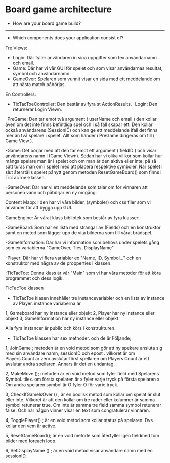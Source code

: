 ﻿# Board game architecture

* How are your board game build?

-----------------------------------------------------
* Which components does your application consist of?

Tre Views:

* Login: Där fyller användaren in sina uppgifter som tex användarnamn och email.
* Game: Där har vi vår GUI för spelet och som visar användarnas resultat, symbol och användarnamn.
* GameOver: Spelaren som vunnit visar en sida med ett meddelande om att nästa match påbörjas.

En Controllers:

* TicTacToeController: Den består av fyra st ActionResults.
-Login: Den returnerar Login Viewn.

-PreGame: Den tar emot två argument ( userName och email ) den kollar även om det inte finns befintliga spel och i så fall skapar ett.
Den kollar också användarens (SessionID) och kan ge ett meddelande ifall det finns mer än två spelare i spelet.
Allt som händer i PreGame dirigeras om till ( Game View ).

-Game: Det börjar med att den tar emot ett argument ( fieldID ) och visar användarens namn i (Game Viewn). Sedan har vi olika villkor som kollar 
hur många spelare man är i spelet och om man är den aktiva eller inte, på så sätt turas man om i spelet med att placera respektive symboler. 
När spelet i slut återställs spelet pånytt genom metoden ResetGameBoard() som finns i TicTacToe-klassen.

-GameOver: Där har vi ett meddelande som talar om för vinnaren att personen vann och påbörjar en ny omgång. 


Content Mapp:
I den har vi våra bilder, (symboler) och css filer som vi använder för att bygga upp GUI.


GameEngine: 
Är vårat klass bibliotek som består av fyra klasser:

-GameBoard: Som har en lista med strängar av (Fields) och en konstruktor samt en metod som lägger upp de vita bilderna som till vårat brädspel.

-GameInformation: Där har vi information som behövs under spelets gång som ex variablerna "GameOver, Ties, DisplayName".

-Player: Där har vi flera variabler ex "Name, ID, Symbol..." och en konstruktor med några av de propperties i klassen.

-TicTacToe: Denna klass är vår "Main" som vi har våra metoder för att köra programmet och dess logik.







TicTacToe klassen 


- TicTacToe klasen innehåller tre instancevariabler och en lista av instance av Player. instance variaberna är 

1, Gameboard har ny instance eller objekt
2, Player har ny instance eller objekt 
3, GameInformation har ny instance eller objekt 


Alla fyra instancer  är public och körs i konstrukturen. 

- TicTacToe klassen har sex methoder. och de är Följande; 

1, JoinGame ; metoden är en void metod som gör att ny spekare ansluta sig med sin användare namn, sessionID och epost . vilkoret är om Players.Count är zero avslutar först spellaren om Players.Count  är ett avslutar andra spellaren. Annars är det en undantag. 

2, MakeMove (); metoden är en void metod som fyler field med Spelarens Symbol. tilex. om första spelaren är x fyler varje tryck på första spelaren x. Om andra spelaren symbol är O fyler O för varie tryck.

3, CheckIfGameIsOver () ; är en boolisk metod som kollar om spelat är slut eller inte. Vilkoret är att den kollar om tre rader eller kolumner är samma symbol retunerar true. Om inte är samma tre field samma symbol retunerar false. Och när någon vinner visar en text som congratulerar vinnaren.

4, TogglePlayer() ; är en void metod som  kollar status på spelaren. Dvs kollar den vem är active. 

5, ResetGameBoard(); är en void metode som återfyller igen  fieldmed tom bilder med foreach loop. 

6,  SetDisplayName () ;  är en void metod visar användare namn med en sessionID. 


